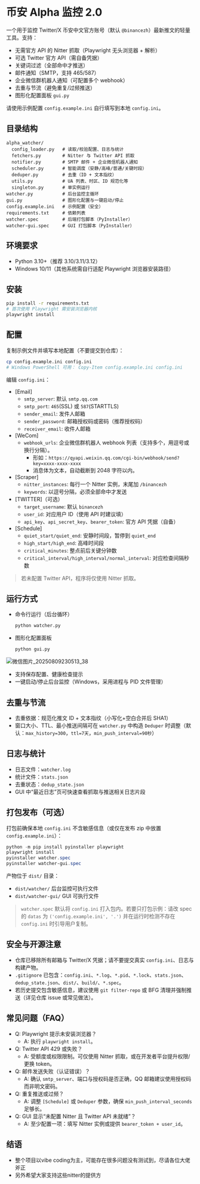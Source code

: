 # 币安 Alpha 监控 2.0

一个用于监控 Twitter/X 币安中文官方账号（默认 `@binancezh`）最新推文的轻量工具。支持：
- 无需官方 API 的 Nitter 抓取（Playwright 无头浏览器 + 解析）
- 可选 Twitter 官方 API（需自备凭据）
- 关键词过滤（全部命中才推送）
- 邮件通知（SMTP，支持 465/587）
- 企业微信群机器人通知（可配置多个 webhook）
- 去重与节流（避免重复/过频推送）
- 图形化配置面板 `gui.py`

请使用示例配置 `config.example.ini` 自行填写到本地 `config.ini`。

## 目录结构
```
alpha_watcher/
  config_loader.py   # 读取/校验配置、日志与统计
  fetchers.py        # Nitter 与 Twitter API 抓取
  notifier.py        # SMTP 邮件 + 企业微信机器人通知
  scheduler.py       # 智能调度（安静/高峰/普通/关键时段）
  deduper.py         # 去重（ID + 文本指纹）
  utils.py           # UA 列表、时区、ID 规范化等
  singleton.py       # 单实例运行
watcher.py           # 后台监控主循环
gui.py               # 图形化配置与一键启动/停止
config.example.ini   # 示例配置（安全）
requirements.txt     # 依赖列表
watcher.spec         # 后端打包脚本（PyInstaller）
watcher-gui.spec     # GUI 打包脚本（PyInstaller）
```

## 环境要求
- Python 3.10+（推荐 3.10/3.11/3.12）
- Windows 10/11（其他系统需自行适配 Playwright 浏览器安装路径）

## 安装
```bash
pip install -r requirements.txt
# 首次使用 Playwright 需安装浏览器内核
playwright install
```

## 配置
复制示例文件并填写本地配置（不要提交到仓库）：
```bash
cp config.example.ini config.ini
# Windows PowerShell 可用： Copy-Item config.example.ini config.ini
```
编辑 `config.ini`：
- [Email]
  - `smtp_server`: 默认 `smtp.qq.com`
  - `smtp_port`: `465`(SSL) 或 `587`(STARTTLS)
  - `sender_email`: 发件人邮箱
  - `sender_password`: 邮箱授权码或密码（推荐授权码）
  - `receiver_email`: 收件人邮箱
- [WeCom]
  - `webhook_urls`: 企业微信群机器人 webhook 列表（支持多个，用逗号或换行分隔）。
    - 形如：`https://qyapi.weixin.qq.com/cgi-bin/webhook/send?key=xxxx-xxxx-xxxx`
    - 消息体为文本，自动截断到 2048 字符以内。
- [Scraper]
  - `nitter_instances`: 每行一个 Nitter 实例，末尾加 `/binancezh`
  - `keywords`: 以逗号分隔，必须全部命中才发送
- [TWITTER]（可选）
  - `target_username`: 默认 `binancezh`
  - `user_id`: 对应用户 ID（使用 API 时建议填）
  - `api_key`、`api_secret_key`、`bearer_token`: 官方 API 凭据（自备）
- [Schedule]
  - `quiet_start/quiet_end`: 安静时间段，暂停到 `quiet_end`
  - `high_start/high_end`: 高峰时间段
  - `critical_minutes`: 整点前后关键分钟数
  - `critical_interval/high_interval/normal_interval`: 对应检查间隔秒数

> 若未配置 Twitter API，程序将仅使用 Nitter 抓取。

## 运行方式
- 命令行运行（后台循环）
  ```bash
  python watcher.py
  ```
- 图形化配置面板
  ```bash
  python gui.py
  ```
![微信图片_20250809230513_38](https://github.com/user-attachments/assets/1e72b64a-892b-46c1-a6e0-f025fd90f4e7)

  - 支持保存配置、健康检查提示
  - 一键启动/停止后台监控（Windows，采用进程与 PID 文件管理）

## 去重与节流
- 去重依据：规范化推文 ID + 文本指纹（小写化+空白合并后 SHA1）
- 窗口大小、TTL、最小推送间隔可在 `watcher.py` 中构造 `Deduper` 时调整（默认：`max_history=300`，`ttl=7天`，`min_push_interval=90秒`）

## 日志与统计
- 日志文件：`watcher.log`
- 统计文件：`stats.json`
- 去重状态：`dedup_state.json`
- GUI 中“最近日志”页可快速查看抓取与推送相关日志片段

## 打包发布（可选）
打包前确保本地 `config.ini` 不含敏感信息（或仅在发布 zip 中放置 `config.example.ini`）：
```powershell
python -m pip install pyinstaller playwright
playwright install
pyinstaller watcher.spec
pyinstaller watcher-gui.spec
```
产物位于 `dist/` 目录：
- `dist/watcher/` 后台监控可执行文件
- `dist/watcher-gui/` GUI 可执行文件

> `watcher.spec` 默认将 `config.ini` 打入包内。若要只打包示例：请改 spec 的 `datas` 为 `('config.example.ini', '.')` 并在运行时检测不存在 `config.ini` 时引导用户复制。

## 安全与开源注意
- 仓库已移除所有邮箱与 Twitter/X 凭据；请不要提交真实 `config.ini`、日志与构建产物。
- `.gitignore` 已包含：`config.ini`、`*.log`、`*.pid`、`*.lock`、`stats.json`、`dedup_state.json`、`dist/`、`build/`、`*.spec`。
- 若历史提交包含敏感信息，建议使用 `git filter-repo` 或 BFG 清理并强制推送（详见仓库 issue 或常见做法）。

## 常见问题（FAQ）
- Q: Playwright 提示未安装浏览器？
  - A: 执行 `playwright install`。
- Q: Twitter API 429 或失败？
  - A: 受额度或权限限制。可仅使用 Nitter 抓取，或在开发者平台提升权限/更换 token。
- Q: 邮件发送失败（认证错误）？
  - A: 确认 `smtp_server`、端口与授权码是否正确，QQ 邮箱建议使用授权码而非明文密码。
- Q: 重复推送或过频？
  - A: 调整 `[Schedule]` 或 `Deduper` 参数，确保 `min_push_interval_seconds` 足够长。
- Q: GUI 显示“未配置 Nitter 且 Twitter API 未就绪”？
  - A: 至少配置一项：填写 Nitter 实例或提供 `bearer_token + user_id`。

## 结语
- 整个项目以vibe coding为主，可能存在很多问题没有测试到，尽请各位大佬斧正
- 另外希望大家支持这些nitter的提供方




